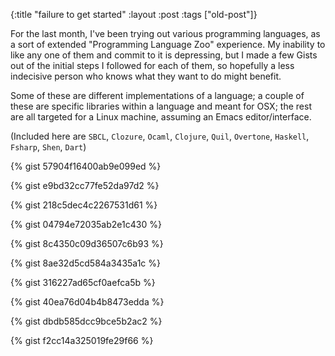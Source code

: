 {:title "failure to get started"
:layout :post
 :tags ["old-post"]}



For the last month, I've been trying out various programming languages, as a sort of extended "Programming Language Zoo" experience. My inability to like any one of them and commit to it is depressing, but I made a few Gists out of the initial steps I followed for each of them, so hopefully a less indecisive person who knows what they want to do might benefit.



Some of these are different implementations of a language; a couple of these are specific libraries within a language and meant for OSX; the rest are all targeted for a Linux machine, assuming an Emacs editor/interface.



(Included here are `SBCL`, `Clozure`, `Ocaml`, `Clojure`, `Quil`, `Overtone`, `Haskell`, `Fsharp`, `Shen`, `Dart`)



{% gist 57904f16400ab9e099ed %}



{% gist e9bd32cc77fe52da97d2 %}



{% gist 218c5dec4c2267531d61 %}



{% gist 04794e72035ab2e1c430 %}



{% gist 8c4350c09d36507c6b93 %}



{% gist 8ae32d5cd584a3435a1c %}



{% gist 316227ad65cf0aefca5b %}



{% gist 40ea76d04b4b8473edda %}



{% gist dbdb585dcc9bce5b2ac2 %}



{% gist f2cc14a325019fe29f66 %}
